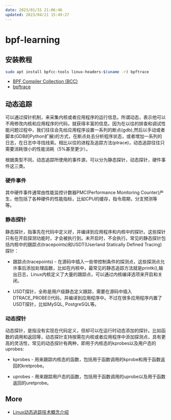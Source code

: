 ```yaml
---
date: 2023/01/31 21:06:46
updated: 2023/04/21 15:49:27
---
```


# bpf-learning

## 安装教程

```bash
sudo apt install bpfcc-tools linux-headers-$(uname -r) bpftrace
```

- [BPF Compiler Collection (BCC)](bcc.md)
- [bpftrace](bpftrace.md)

## 动态追踪

可以通过探针机制，来采集内核或者应用程序的运行信息。所谓动态，表示他可以不用修改内核和应用程序的代码，就获得丰富的信息。因为在以往的排查和调试性能问题过程中，我们往往会先给应用程序设置一系列的断点(gdb),然后以手动或者脚本(GDB的Python扩展)的方式，在断点处去分析程序状态，或者增加一系列的日志，在日志中寻找线索。相比以往的进程及追踪方法(ptrace)，动态追踪往往只需要消耗很小的性能消耗（5%甚至更少）。

根据类型不同，动态追踪所使用的事件源，可以分为静态探针，动态探针，硬件事件这三类。

### 硬件事件

其中硬件事件通常由性能监控计数器PMC(Performance Monitoring Counter)产生，他包括了各种硬件的性能指标，比如CPU的缓存，指令周期，分支预测等等。

### 静态探针

静态探针，指事先在代码中定义好，并编译到应用程序和内核中的探针。这些探针只有在开启探测功能时，才会被执行到。未开启时，不会执行。常见的静态探针包括内核中的跟踪点(tracepoints)和USDT(Userland Statically Defined Tracing)探针：

- 跟踪点(tracepoints) - 在源码中插入一些带控制条件的探测点，这些探测点允许事后添加处理函数，比如在内核中，最常见的静态追踪方法就是printk(),输出日志，Linux内核定义了大量的跟踪点，可以通过内核编译选项来开启和关闭。

- USDT探针，全称是用户级静态定义跟踪，需要在源码中插入DTRACE_PROBE()代码，并编译到应用程序中。不过在很多应用程序内置了USDT探针，比如MySQL, PostgreSQL等。

### 动态探针

动态探针，是指没有实现在代码定义，但却可以在运行时动态添加的探针。比如函数的调用和返回等，动态探针支持按需在内核或者应用程序中添加探测点，具有更高的灵活性，常见的动态探针有两种，即用于内核态的kprobes以及用户态的uprobes:

- kprobes - 用来跟踪内核态的函数，包括用于函数调用的kprobe和用于函数返回的kretprobe。

- uprobes - 用来跟踪用户态的函数，包括用于函数调用的uprobe以及用于函数返回的uretprobe。

## More

- [Linux动态追踪技术概念介绍](https://www.toutiao.com/article/7077801491347833374)